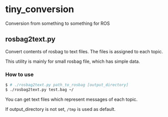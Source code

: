 tiny_conversion
====
Conversion from something to something for ROS

## rosbag2text.py
Convert contents of rosbag to text files.
The files is assigned to each topic.

This utility is mainly for small rosbag file, which has simple data.

### How to use
```bash
$ # ./rosbag2text.py path_to_rosbag [output_directory]
$ ./rosbag2text.py test.bag ~/
```

You can get text files which represent messages of each topic.

If output_directory is not set, `/tmp` is used as default.
